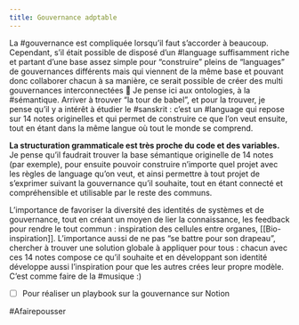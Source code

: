 ```yaml
---
title: Gouvernance adptable
---
```


La #gouvernance est compliquée lorsqu’il faut s’accorder à beaucoup. Cependant, s’il était possible de disposé d’un #language suffisamment riche et partant d’une base assez simple pour “construire” pleins de “languages” de gouvernances différents mais qui viennent de la même base et pouvant donc collaborer chacun à sa manière, ce serait possible de créer des multi gouvernances interconnectées 🙂 Je pense ici aux ontologies, à la #sémantique. Arriver à trouver “la tour de babel”, et pour la trouver, je pense qu’il y a intérêt à étudier le #sanskrit : c’est un #language qui repose sur 14 notes originelles et qui permet de construire ce que l’on veut ensuite, tout en étant dans la même langue où tout le monde se comprend.

**La structuration grammaticale est très proche du code et des variables.**
Je pense qu’il faudrait trouver la base sémantique originelle de 14 notes (par exemple), pour ensuite pouvoir construire n’importe quel projet avec les règles de language qu’on veut, et ainsi permettre à tout projet de s’exprimer suivant la gouvernance qu’il souhaite, tout en étant connecté et compréhensible et utilisable par le reste des communs.

L’importance de favoriser la diversité des identités de systèmes et de gouvernance, tout en créant un moyen de lier la connaissance, les feedback pour rendre le tout commun : inspiration des cellules entre organes, [[Bio-inspiration]]. L’importance aussi de ne pas “se battre pour son drapeau”, chercher à trouver une solution globale à appliquer pour tous : chacun avec ces 14 notes compose ce qu’il souhaite et en développant son identité développe aussi l’inspiration pour que les autres crées leur propre modèle. C’est comme faire de la #musique :)

-   [ ] Pour réaliser un playbook sur la gouvernance sur Notion

#Afairepousser 